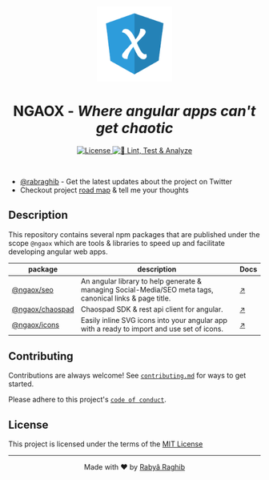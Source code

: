 <p align="center">
    <img src="docs/app/src/assets/ngaox.png" alt="ngaox-logo" width="150px" height="150px"/>
    <h1 align="center">NGAOX - <i>Where angular apps can't get chaotic</i></h1>
</p>

<p align="center">
    <a href="#license">
        <img src="https://img.shields.io/github/license/chaospad/ngaox?style=flat" alt="License"/>
    </a>
    <a href="https://github.com/rabraghib/ngaox/actions/workflows/ci.yml">
        <img src="https://github.com/rabraghib/ngaox/actions/workflows/ci.yml/badge.svg" alt="🧪 Lint, Test & Analyze"/>
    </a>
</p>

<br>

- [@rabraghib](https://twitter.com/rabraghib) - Get the latest updates about the project on Twitter
- Checkout project [road map](https://github.com/rabraghib/ngaox/milestone/1) & tell me your thoughts

## Description

This repository contains several npm packages that are published under the scope `@ngaox` which are tools & libraries to speed up and facilitate developing angular web apps.

| package                                     | description                                                                                              | Docs                          |
| ------------------------------------------- | -------------------------------------------------------------------------------------------------------- | ----------------------------- |
| [@ngaox/seo](packages/seo#readme)           | An angular library to help generate & managing Social-Media/SEO meta tags, canonical links & page title. | [↗](packages/seo#readme)      |
| [@ngaox/chaospad](packages/chaospad#readme) | Chaospad SDK & rest api client for angular.                                                              | [↗](packages/chaospad#readme) |
| [@ngaox/icons](packages/icons#readme)       | Easily inline SVG icons into your angular app with a ready to import and use set of icons.               | [↗](packages/icons#readme)    |

## Contributing

Contributions are always welcome!
See [`contributing.md`](https://github.com/rabraghib/.github/blob/main/CONTRIBUTING.md) for ways to get started.

Please adhere to this project's [`code of conduct`](https://github.com/rabraghib/.github/blob/main/CODE_OF_CONDUCT.md).

## License

This project is licensed under the terms of the [MIT License](LICENSE)

---

<p align="center">Made with ❤️ by <a href="https://www.rabraghib.me">Rabyâ Raghib</a></p>
